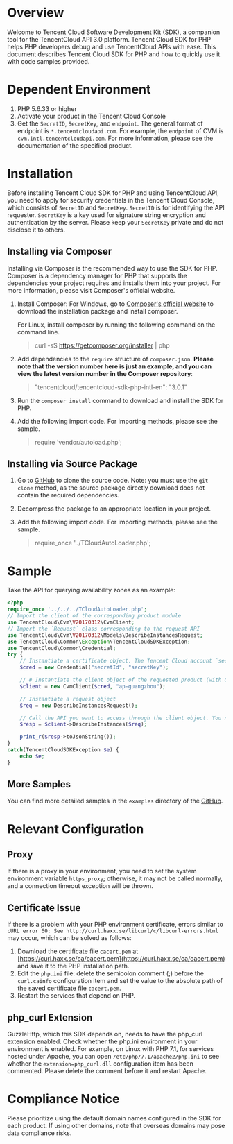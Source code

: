 # Overview
Welcome to Tencent Cloud Software Development Kit (SDK), a companion tool for the TencentCloud API 3.0 platform.
Tencent Cloud SDK for PHP helps PHP developers debug and use TencentCloud APIs with ease. This document describes Tencent Cloud SDK for PHP and how to quickly use it with code samples provided.
# Dependent Environment
1. PHP 5.6.33 or higher
2. Activate your product in the Tencent Cloud Console
3. Get the `SecretID`, `SecretKey`, and `endpoint`. The general format of endpoint is `*.tencentcloudapi.com`. For example, the `endpoint` of CVM is `cvm.intl.tencentcloudapi.com`. For more information, please see the documentation of the specified product.

# Installation
Before installing Tencent Cloud SDK for PHP and using TencentCloud API, you need to apply for security credentials in the Tencent Cloud Console, which consists of `SecretID` and `SecretKey`. `SecretID` is for identifying the API requester. `SecretKey` is a key used for signature string encryption and authentication by the server. Please keep your `SecretKey` private and do not disclose it to others.
## Installing via Composer
Installing via Composer is the recommended way to use the SDK for PHP. Composer is a dependency manager for PHP that supports the dependencies your project requires and installs them into your project. For more information, please visit Composer's official website.
1. Install Composer:
    For Windows, go to [Composer's official website](https://getcomposer.org/download/) to download the installation package and install composer.

    For Linux, install composer by running the following command on the command line.

    > curl -sS https://getcomposer.org/installer | php
2. Add dependencies to the `require` structure of `composer.json`. **Please note that the version number here is just an example, and you can view the latest version number in the Composer repository**:

    > "tencentcloud/tencentcloud-sdk-php-intl-en": "3.0.1"
3. Run the `composer install` command to download and install the SDK for PHP.
4. Add the following import code. For importing methods, please see the sample.

    > require 'vendor/autoload.php';

## Installing via Source Package
1. Go to [GitHub](https://github.com/tencentcloud/tencentcloud-sdk-php-intl-en) to clone the source code. Note: you must use the `git clone` method, as the source package directly download does not contain the required dependencies.
2. Decompress the package to an appropriate location in your project.
3. Add the following import code. For importing methods, please see the sample.

    > require_once '../TCloudAutoLoader.php';
# Sample
Take the API for querying availability zones as an example:
```php
<?php
require_once '../../../TCloudAutoLoader.php';
// Import the client of the corresponding product module
use TencentCloud\Cvm\V20170312\CvmClient;
// Import the `Request` class corresponding to the request API
use TencentCloud\Cvm\V20170312\Models\DescribeInstancesRequest;
use TencentCloud\Common\Exception\TencentCloudSDKException;
use TencentCloud\Common\Credential;
try {
    // Instantiate a certificate object. The Tencent Cloud account `secretId` and `secretKey` need to be passed in as input parameters
    $cred = new Credential("secretId", "secretKey");

    // # Instantiate the client object of the requested product (with CVM as an example)
    $client = new CvmClient($cred, "ap-guangzhou");

    // Instantiate a request object
    $req = new DescribeInstancesRequest();

    // Call the API you want to access through the client object. You need to pass in the request object
    $resp = $client->DescribeInstances($req);

    print_r($resp->toJsonString());
}
catch(TencentCloudSDKException $e) {
    echo $e;
}
```

## More Samples

You can find more detailed samples in the `examples` directory of the [GitHub](https://github.com/tencentcloud/tencentcloud-sdk-php-intl-en).

# Relevant Configuration

## Proxy

If there is a proxy in your environment, you need to set the system environment variable `https_proxy`; otherwise, it may not be called normally, and a connection timeout exception will be thrown.

## Certificate Issue

If there is a problem with your PHP environment certificate, errors similar to `cURL error 60: See http://curl.haxx.se/libcurl/c/libcurl-errors.html` may occur, which can be solved as follows:

1. Download the certificate file `cacert.pem` at [https://curl.haxx.se/ca/cacert.pem](https://curl.haxx.se/ca/cacert.pem) and save it to the PHP installation path.
2. Edit the `php.ini` file: delete the semicolon comment (;) before the `curl.cainfo` configuration item and set the value to the absolute path of the saved certificate file `cacert.pem`.
3. Restart the services that depend on PHP.

## php_curl Extension

GuzzleHttp, which this SDK depends on, needs to have the php_curl extension enabled. Check whether the php.ini environment in your environment is enabled. For example, on Linux with PHP 7.1, for services hosted under Apache, you can open `/etc/php/7.1/apache2/php.ini` to see whether the `extension=php_curl.dll` configuration item has been commented. Please delete the comment before it and restart Apache.

# Compliance Notice

Please prioritize using the ​default domain names configured in the SDK for each product. If using other domains, note that ​overseas domains may pose ​data compliance risks.
